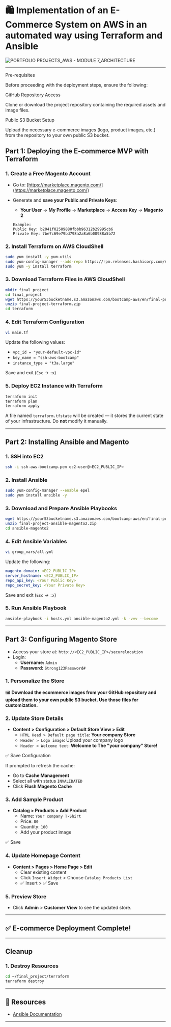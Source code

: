 
# 🛍️ Implementation of an E-Commerce System on AWS in an automated way using Terraform and Ansible

![PORTFOLIO PROJECTS_AWS - MODULE 7_ARCHITECTURE](https://github.com/user-attachments/assets/312f7c4a-db6a-42ce-b174-1c91fc6006e6)


---
Pre-requisites

Before proceeding with the deployment steps, ensure the following:

GitHub Repository Access

Clone or download the  project repository containing the required assets and image files.

Public S3 Bucket Setup

Upload the necessary e-commerce images (logo, product images, etc.) from the repository to your own public S3 bucket.


## **Part 1: Deploying the E-commerce MVP with Terraform**

### 1. Create a Free Magento Account
- Go to: [https://marketplace.magento.com/](https://marketplace.magento.com/)
- Generate and **save your Public and Private Keys**:
  - **Your User** → **My Profile** → **Marketplace** → **Access Key** → **Magento 2**

  ```
  Example:
  Public Key: b2041f02509880fbbb96312b29995cb6
  Private Key: 7be7c69e79bd798a2a8a6b00988a5b72
  ```

### 2. Install Terraform on AWS CloudShell

```bash
sudo yum install -y yum-utils
sudo yum-config-manager --add-repo https://rpm.releases.hashicorp.com/AmazonLinux/hashicorp.repo
sudo yum -y install terraform
```

### 3. Download Terraform Files in AWS CloudShell

```bash
mkdir final_project
cd final_project
wget https://yourS3bucketname.s3.amazonaws.com/bootcamp-aws/en/final-project-terraform.zip
unzip final-project-terraform.zip
cd terraform
```

### 4. Edit Terraform Configuration

```bash
vi main.tf
```

Update the following values:

- `vpc_id = "your-default-vpc-id"`
- `key_name = "ssh-aws-bootcamp"`
- `instance_type = "t3a.large"`

Save and exit (`Esc` → `:x`)

### 5. Deploy EC2 Instance with Terraform

```bash
terraform init
terraform plan
terraform apply
```

A file named `terraform.tfstate` will be created — it stores the current state of your infrastructure. Do **not** modify it manually.

---

## **Part 2: Installing Ansible and Magento**

### 1. SSH into EC2

```bash
ssh -i ssh-aws-bootcamp.pem ec2-user@<EC2_PUBLIC_IP>
```

### 2. Install Ansible

```bash
sudo yum-config-manager --enable epel
sudo yum install ansible -y
```

### 3. Download and Prepare Ansible Playbooks

```bash
wget https://yourS3bucketname.s3.amazonaws.com/bootcamp-aws/en/final-project-ansible-magento2.zip
unzip final-project-ansible-magento2.zip
cd ansible-magento2
```

### 4. Edit Ansible Variables

```bash
vi group_vars/all.yml
```

Update the following:

```yaml
magento_domain: <EC2_PUBLIC_IP>
server_hostname: <EC2_PUBLIC_IP>
repo_api_key: <Your Public Key>
repo_secret_key: <Your Private Key>
```

Save and exit (`Esc` → `:x`)

### 5. Run Ansible Playbook

```bash
ansible-playbook -i hosts.yml ansible-magento2.yml -k -vvv --become
```

---

## **Part 3: Configuring Magento Store**

- Access your store at: `http://<EC2_PUBLIC_IP>/securelocation`
- Login:
  - **Username:** `Admin`
  - **Password:** `Strong123Password#`

### 1. Personalize the Store

🖼️ **Download the ecommerce images from your GitHub repository and upload them to your own public S3 bucket. Use those files for customization.**

### 2. Update Store Details

- **Content > Configuration > Default Store View > Edit**
  - `HTML Head > Default page title`: **Your company Store**
  - `Header > Logo image`: Upload your company logo
  - `Header > Welcome text`: **Welcome to The "your company" Store!**

✅ Save Configuration

If prompted to refresh the cache:

- Go to **Cache Management**
- Select all with status `INVALIDATED`
- Click **Flush Magento Cache**

### 3. Add Sample Product

- **Catalog > Products > Add Product**
  - Name: `Your company T-Shirt`
  - Price: `80`
  - Quantity: `100`
  - Add your product image

✅ Save

### 4. Update Homepage Content

- **Content > Pages > Home Page > Edit**
  - Clear existing content
  - Click `Insert Widget` > Choose `Catalog Products List`
  - ✅ Insert > ✅ Save

### 5. Preview Store

- Click **Admin** > **Customer View** to see the updated store.

---

## ✅ E-commerce Deployment Complete!

---

## **Cleanup**

### 1. Destroy Resources

```bash
cd ~/final_project/terraform
terraform destroy
```

---

## 🔗 Resources

- [Ansible Documentation](https://docs.ansible.com/ansible-core/devel/user_guide/index.html)

---

